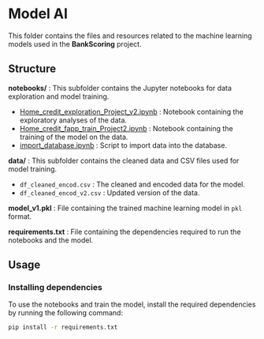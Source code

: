 # Model AI

This folder contains the files and resources related to the machine learning models used in the **BankScoring** project.

## Structure


**notebooks/** : This subfolder contains the Jupyter notebooks for data exploration and model training.
- [Home_credit_exploration_Project_v2.ipynb](./notebooks/Home_credit_exploration_Project_v2.ipynb) : Notebook containing the exploratory analyses of the data.
- [Home_credit_fapp_train_Project2.ipynb](./notebooks/Home_credit_fapp_train_Project2.ipynb) : Notebook containing the training of the model on the data.
- [import_database.ipynb](./notebooks/import_database.ipynb) : Script to import data into the database.


**data/** : This subfolder contains the cleaned data and CSV files used for model training.
- `df_cleaned_encod.csv` : The cleaned and encoded data for the model.
- `df_cleaned_encod_v2.csv` : Updated version of the data.


**model_v1.pkl** : File containing the trained machine learning model in `pkl` format.

**requirements.txt** : File containing the dependencies required to run the notebooks and the model.

## Usage

### Installing dependencies

To use the notebooks and train the model, install the required dependencies by running the following command:

```bash
pip install -r requirements.txt
```
